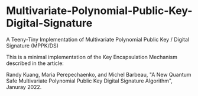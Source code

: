 # Multivariate-Polynomial-Public-Key-Digital-Signature
A Teeny-Tiny Implementation of Multivariate Polynomial Public Key / Digital Signature (MPPK/DS)

This is a minimal implementation of the Key Encapsulation Mechanism described in the article:

Randy Kuang, Maria Perepechaenko, and Michel Barbeau, "A New Quantum Safe Multivariate Polynomial Public Key Digital Signature Algorithm", Januray 2022.
